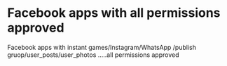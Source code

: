 # Facebook apps with all permissions approved
Facebook apps with instant games/Instagram/WhatsApp
/publish gruop/user_posts/user_photos .....all permissions approved 

